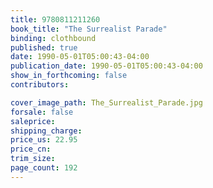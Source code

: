 ```yaml
---
title: 9780811211260
book_title: "The Surrealist Parade"
binding: clothbound
published: true
date: 1990-05-01T05:00:43-04:00
publication_date: 1990-05-01T05:00:43-04:00
show_in_forthcoming: false
contributors:

cover_image_path: The_Surrealist_Parade.jpg
forsale: false
saleprice:
shipping_charge:
price_us: 22.95
price_cn:
trim_size:
page_count: 192
---
```


